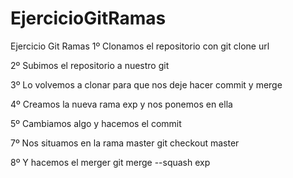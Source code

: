 # EjercicioGitRamas
Ejercicio Git Ramas
1º Clonamos el repositorio con git clone url

2º Subimos el repositorio a nuestro git

3º Lo volvemos a clonar para que nos deje hacer commit y merge

4º Creamos la nueva rama exp y nos ponemos en ella

5º Cambiamos algo y hacemos el commit 


7º Nos situamos en la rama master git checkout master

8º Y hacemos el merger git merge --squash exp

